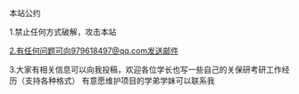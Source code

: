 本站公约

1.禁止任何方式破解，攻击本站

2.有任何问题可向979618497@qq.com发送邮件

3.大家有相关信息可以向我投稿，欢迎各位学长也写一些自己的关保研考研工作经历（支持各种格式）
有意愿维护项目的学弟学妹可以联系我
